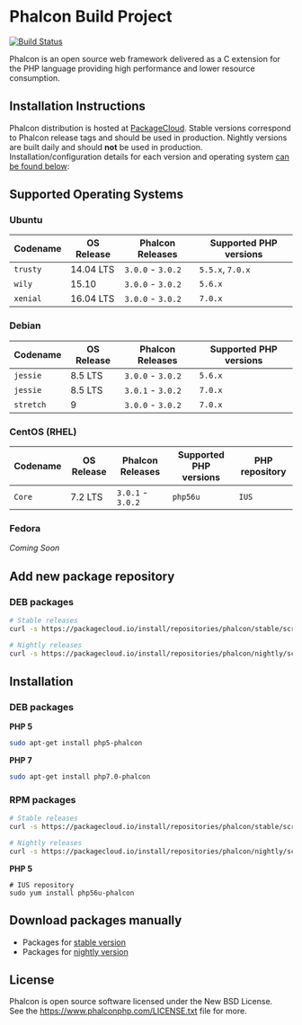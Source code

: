 # Phalcon Build Project

[![Build Status](https://travis-ci.org/phalcongelist/packagecloud.svg?branch=master)][:build-st:]

Phalcon is an open source web framework delivered as a C extension for the PHP language
providing high performance and lower resource consumption.

## Installation Instructions

Phalcon distribution is hosted at [PackageCloud][:cloud:].
Stable versions correspond to Phalcon release tags and should be used in production.
Nightly versions are built daily and should **not** be used in production.
Installation/configuration details for each version and operating system [can be found below](#add-new-package-repository):

## Supported Operating Systems

### Ubuntu

| Codename  | OS Release | Phalcon Releases  | Supported PHP versions |
| --------- | ---------- | ----------------- | ---------------------- |
| `trusty`  | 14.04 LTS  | `3.0.0` - `3.0.2` | `5.5.x`, `7.0.x`       |
| `wily`    | 15.10      | `3.0.0` - `3.0.2` | `5.6.x`                |
| `xenial`  | 16.04 LTS  | `3.0.0` - `3.0.2` | `7.0.x`                |

### Debian

| Codename  | OS Release | Phalcon Releases  | Supported PHP versions |
| --------- | ---------- | ----------------- | ---------------------- |
| `jessie`  | 8.5 LTS    | `3.0.0` - `3.0.2` | `5.6.x`                |
| `jessie`  | 8.5 LTS    | `3.0.1` - `3.0.2` | `7.0.x`                |
| `stretch` | 9          | `3.0.0` - `3.0.2` | `7.0.x`                |

### CentOS (RHEL)

| Codename  | OS Release | Phalcon Releases  | Supported PHP versions | PHP repository |
| --------- | ---------- | ----------------- | ---------------------- | -------------- |
| `Core`    | 7.2 LTS    | `3.0.1` - `3.0.2` | `php56u`               | `IUS`          |

### Fedora

_Coming Soon_

## Add new package repository

### DEB packages

```sh
# Stable releases
curl -s https://packagecloud.io/install/repositories/phalcon/stable/script.deb.sh | sudo bash

# Nightly releases
curl -s https://packagecloud.io/install/repositories/phalcon/nightly/script.deb.sh | sudo bash
```

## Installation

### DEB packages

**PHP 5**

```sh
sudo apt-get install php5-phalcon
```

**PHP 7**

```sh
sudo apt-get install php7.0-phalcon
```

### RPM packages

```sh
# Stable releases
curl -s https://packagecloud.io/install/repositories/phalcon/stable/script.rpm.sh | sudo bash

# Nightly releases
curl -s https://packagecloud.io/install/repositories/phalcon/nightly/script.rpm.sh | sudo bash
```

**PHP 5**

```
# IUS repository
sudo yum install php56u-phalcon
```

## Download packages manually

* Packages for [stable version][:stable:]
* Packages for [nightly version][:nightly:]

## License

Phalcon is open source software licensed under the New BSD License.<br>
See the https://www.phalconphp.com/LICENSE.txt file for more.

[:build-st:]: https://travis-ci.org/phalcongelist/packagecloud
[:cloud:]: https://packagecloud.io/phalcon
[:stable:]: https://packagecloud.io/phalcon/stable
[:nightly:]: https://packagecloud.io/phalcon/nightly
